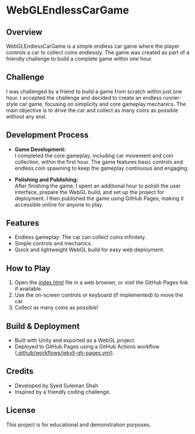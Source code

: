 # WebGLEndlessCarGame

## Overview

WebGLEndlessCarGame is a simple endless car game where the player controls a car to collect coins endlessly. The game was created as part of a friendly challenge to build a complete game within one hour.

## Challenge

I was challenged by a friend to build a game from scratch within just one hour. I accepted the challenge and decided to create an endless runner-style car game, focusing on simplicity and core gameplay mechanics. The main objective is to drive the car and collect as many coins as possible without any end.

## Development Process

- **Game Development:**  
  I completed the core gameplay, including car movement and coin collection, within the first hour. The game features basic controls and endless coin spawning to keep the gameplay continuous and engaging.

- **Polishing and Publishing:**  
  After finishing the game, I spent an additional hour to polish the user interface, prepare the WebGL build, and set up the project for deployment. I then published the game using GitHub Pages, making it accessible online for anyone to play.

## Features

- Endless gameplay: The car can collect coins infinitely.
- Simple controls and mechanics.
- Quick and lightweight WebGL build for easy web deployment.

## How to Play

1. Open the [index.html](index.html) file in a web browser, or visit the GitHub Pages link if available.
2. Use the on-screen controls or keyboard (if implemented) to move the car.
3. Collect as many coins as possible!

## Build & Deployment

- Built with Unity and exported as a WebGL project.
- Deployed to GitHub Pages using a GitHub Actions workflow ([.github/workflows/jekyll-gh-pages.yml](.github/workflows/jekyll-gh-pages.yml)).

## Credits

- Developed by Syed Suleman Shah
- Inspired by a friendly coding challenge.

## License
This project is for educational and demonstration purposes.
